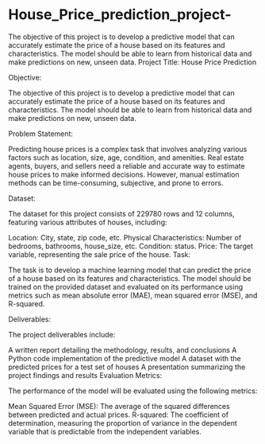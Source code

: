 # House_Price_prediction_project-
The objective of this project is to develop a predictive model that can accurately estimate the price of a house based on its features and characteristics. The model should be able to learn from historical data and make predictions on new, unseen data.
Project Title: House Price Prediction

Objective:

The objective of this project is to develop a predictive model that can accurately estimate the price of a house based on its features and characteristics. The model should be able to learn from historical data and make predictions on new, unseen data.

Problem Statement:

Predicting house prices is a complex task that involves analyzing various factors such as location, size, age, condition, and amenities. Real estate agents, buyers, and sellers need a reliable and accurate way to estimate house prices to make informed decisions. However, manual estimation methods can be time-consuming, subjective, and prone to errors.

Dataset:

The dataset for this project consists of 229780 rows and 12 columns, featuring various attributes of houses, including:

Location: City, state, zip code, etc.
Physical Characteristics: Number of bedrooms, bathrooms, house_size, etc.
Condition: status.
Price: The target variable, representing the sale price of the house.
Task:

The task is to develop a machine learning model that can predict the price of a house based on its features and characteristics. The model should be trained on the provided dataset and evaluated on its performance using metrics such as mean absolute error (MAE), mean squared error (MSE), and R-squared.

Deliverables:

The project deliverables include:

A written report detailing the methodology, results, and conclusions
A Python code implementation of the predictive model
A dataset with the predicted prices for a test set of houses
A presentation summarizing the project findings and results
Evaluation Metrics:

The performance of the model will be evaluated using the following metrics:

Mean Squared Error (MSE): The average of the squared differences between predicted and actual prices.
R-squared: The coefficient of determination, measuring the proportion of variance in the dependent variable that is predictable from the independent variables.
